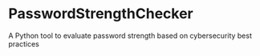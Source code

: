 # PasswordStrengthChecker
A Python tool to evaluate password strength based on cybersecurity best practices
